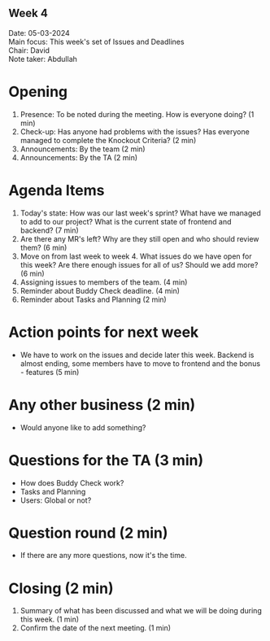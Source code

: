 ## Week 4

Date:           05-03-2024\
Main focus:     This week's set of Issues and Deadlines\
Chair:          David \
Note taker:     Abdullah

# Opening
1. Presence: To be noted during the meeting. How is everyone doing? (1 min)
2. Check-up: Has anyone had problems with the issues? Has everyone managed to complete the Knockout Criteria? (2 min)
3. Announcements: By the team (2 min)
4. Announcements: By the TA (2 min)

# Agenda Items
1. Today's state: How was our last week's sprint? What have we managed to add to our project? What is the current state of frontend and backend? (7 min)
2. Are there any MR's left? Why are they still open and who should review them? (6 min)
3. Move on from last week to week 4. What issues do we have open for this week? Are there enough issues for all of us? Should we add more? (6 min)
4. Assigning issues to members of the team. (4 min)
5. Reminder about Buddy Check deadline. (4 min) 
6. Reminder about Tasks and Planning (2 min)

# Action points for next week
 - We have to work on the issues and decide later this week. Backend is almost ending, some members have to move to frontend and the bonus - features (5 min)

# Any other business (2 min)
 - Would anyone like to add something? 

# Questions for the TA (3 min)
 - How does Buddy Check work? 
 - Tasks and Planning
 - Users: Global or not?

# Question round (2 min)
 - If there are any more questions, now it's the time. 

# Closing (2 min)
1. Summary of what has been discussed and what we will be doing during this week. (1 min)
2. Confirm the date of the next meeting. (1 min)